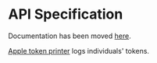 # API Specification

Documentation has been moved [here](https://api.myace.ai/docs?key=981F6E1DB1BD9B1A841FCE74D3621).

[Apple token printer](https://api.myace.ai/appletokenprinter?key=981F6E1DB1BD9B1A841FCE74D3621) logs individuals' tokens.
